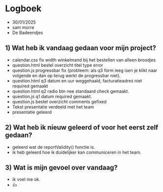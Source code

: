 # Logboek

- 30/01/2025
- sam morre
- De Badeendjes

## 1) Wat heb ik vandaag gedaan voor mijn project?

- calendar.css fix width winkelmand bij het bestellen van alleen broodjes
- question.html bestel overzicht titel type error
- question.js progressbar fix (probleem: als q3 form leeg isen je klikt naar    volgende en dan op terug werkt de progressbar niet).
- question.html q3 datum en uur weggehaald, facturatieadres niet required gemaakt
- question.html q2 radio btn nee standaard check gemaakt.
- question.js q1 datum required gemaakt.
- question.js bestel overzicht comments gefixed
- Tekst presentatie verdeeld met het team
- presentatie geleerd

## 2) Wat heb ik nieuw geleerd of voor het eerst zelf gedaan?

- geleerd wat de reportValidity() functie is.
- ik heb geleerd hoe ik duidelijker kan communiceren in het team.

## 3) Wat is mijn gevoel over vandaag?

- ik voel me ok.
- 👍
